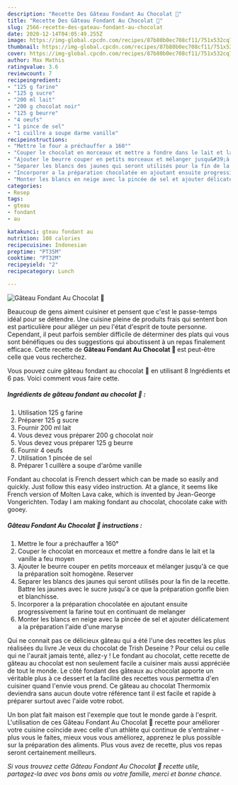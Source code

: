 ```yaml
---
description: "Recette Des Gâteau Fondant Au Chocolat 🍫"
title: "Recette Des Gâteau Fondant Au Chocolat 🍫"
slug: 2566-recette-des-gateau-fondant-au-chocolat
date: 2020-12-14T04:05:49.255Z
image: https://img-global.cpcdn.com/recipes/87b80b0ec708cf11/751x532cq70/gateau-fondant-au-chocolat-🍫-photo-principale-de-la-recette.jpg
thumbnail: https://img-global.cpcdn.com/recipes/87b80b0ec708cf11/751x532cq70/gateau-fondant-au-chocolat-🍫-photo-principale-de-la-recette.jpg
cover: https://img-global.cpcdn.com/recipes/87b80b0ec708cf11/751x532cq70/gateau-fondant-au-chocolat-🍫-photo-principale-de-la-recette.jpg
author: Max Mathis
ratingvalue: 3.6
reviewcount: 7
recipeingredient:
- "125 g farine"
- "125 g sucre"
- "200 ml lait"
- "200 g chocolat noir"
- "125 g beurre"
- "4 oeufs"
- "1 pince de sel"
- "1 cuillre a soupe darme vanille"
recipeinstructions:
- "Mettre le four a préchauffer a 160°"
- "Couper le chocolat en morceaux et mettre a fondre dans le lait et la vanille a feu moyen"
- "Ajouter le beurre couper en petits morceaux et mélanger jusqu&#39;à ce que la préparation soit homogène. Reserver"
- "Separer les blancs des jaunes qui seront utilisés pour la fin de la recette. Battre les jaunes avec le sucre jusqu&#39;à ce que la préparation gonfle bien et blanchisse."
- "Incorporer a la préparation chocolatée en ajoutant ensuite progressivement la farine tout en continuant de melanger"
- "Monter les blancs en neige avec la pincée de sel et ajouter délicatement a la préparation l&#39;aide d&#39;une maryse"
categories:
- Resep
tags:
- gteau
- fondant
- au

katakunci: gteau fondant au 
nutrition: 108 calories
recipecuisine: Indonesian
preptime: "PT35M"
cooktime: "PT32M"
recipeyield: "2"
recipecategory: Lunch

---
```



![Gâteau Fondant Au Chocolat 🍫](https://img-global.cpcdn.com/recipes/87b80b0ec708cf11/751x532cq70/gateau-fondant-au-chocolat-🍫-photo-principale-de-la-recette.jpg)

Beaucoup de gens aiment cuisiner et pensent que c'est le passe-temps idéal pour se détendre. Une cuisine pleine de produits frais qui sentent bon est particulière pour alléger un peu l'état d'esprit de toute personne. Cependant, il peut parfois sembler difficile de déterminer des plats qui vous sont bénéfiques ou des suggestions qui aboutissent à un repas finalement efficace. Cette recette de <strong> Gâteau Fondant Au Chocolat 🍫 </strong> est peut-être celle que vous recherchez.

<!--inarticleads1-->

Vous pouvez cuire gâteau fondant au chocolat 🍫 en utilisant 8 Ingrédients et 6 pas. Voici comment vous faire cette.

##### Ingrédients de gâteau fondant au chocolat 🍫 :

1. Utilisation 125 g farine
1. Préparer 125 g sucre
1. Fournir 200 ml lait
1. Vous devez vous préparer 200 g chocolat noir
1. Vous devez vous préparer 125 g beurre
1. Fournir 4 oeufs
1. Utilisation 1 pincée de sel
1. Préparer 1 cuillère a soupe d&#39;arôme vanille


Fondant au chocolat is French dessert which can be made so easily and quickly. Just follow this easy video instruction. At a glance, it seems like French version of Molten Lava cake, which is invented by Jean-George Vongerichten. Today I am making fondant au chocolat, chocolate cake with gooey. 

<!--inarticleads2-->

##### Gâteau Fondant Au Chocolat 🍫 instructions :

1. Mettre le four a préchauffer a 160°
1. Couper le chocolat en morceaux et mettre a fondre dans le lait et la vanille a feu moyen
1. Ajouter le beurre couper en petits morceaux et mélanger jusqu&#39;à ce que la préparation soit homogène. Reserver
1. Separer les blancs des jaunes qui seront utilisés pour la fin de la recette. Battre les jaunes avec le sucre jusqu&#39;à ce que la préparation gonfle bien et blanchisse.
1. Incorporer a la préparation chocolatée en ajoutant ensuite progressivement la farine tout en continuant de melanger
1. Monter les blancs en neige avec la pincée de sel et ajouter délicatement a la préparation l&#39;aide d&#39;une maryse


Qui ne connait pas ce délicieux gâteau qui a été l&#39;une des recettes les plus réalisées du livre Je veux du chocolat de Trish Deseine ? Pour celui ou celle qui ne l&#39;aurait jamais tenté, allez-y ! Le fondant au chocolat, cette recette de gâteau au chocolat est non seulement facile a cuisiner mais aussi appréciée de tout le monde. Le côté fondant des gâteaux au chocolat apporte un véritable plus à ce dessert et la facilité des recettes vous permettra d&#39;en cuisiner quand l&#39;envie vous prend. Ce gâteau au chocolat Thermomix deviendra sans aucun doute votre référence tant il est facile et rapide à préparer surtout avec l&#39;aide votre robot. 

<!--inarticleads1-->

<p>
Un bon plat fait maison est l'exemple que tout le monde garde à l'esprit. L'utilisation de ces Gâteau Fondant Au Chocolat 🍫 recette pour améliorer votre cuisine coïncide avec celle d'un athlète qui continue de s'entraîner - plus vous le faites, mieux vous vous améliorez, apprenez le plus possible sur la préparation des aliments. Plus vous avez de recette, plus vos repas seront certainement meilleurs.
</p>

<p>
<i>Si vous trouvez cette Gâteau Fondant Au Chocolat 🍫 recette utile, partagez-la avec vos bons amis ou votre famille, merci et bonne chance.</i>
</p>
